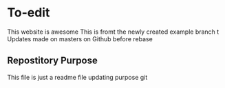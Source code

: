 # To-edit
This website is awesome
This is fromt the newly created example branch t 
Updates made on masters on Github before rebase
## Repostitory Purpose 
This file is just a readme file
updating purpose git 
